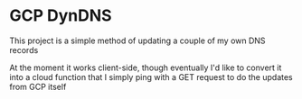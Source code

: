 # GCP DynDNS

This project is a simple method of updating a couple of my own DNS records

At the moment it works client-side, though eventually I'd like to convert it into a cloud function that I simply ping with a GET request to do the updates from GCP itself
